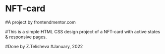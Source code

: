 # NFT-card
#A project by frontendmentor.com

#This is a simple HTML CSS design project of a NFT-card with active states & responsive pages.

#Done by Z.Telisheva
#January, 2022
